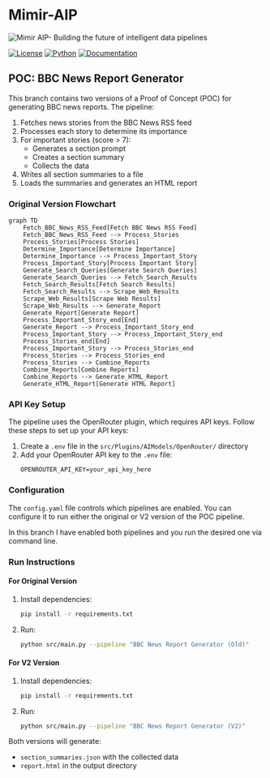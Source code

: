 # Mimir-AIP

<img src="Docs/Assets/mimir-aip-svg-banners.svg" alt="Mimir AIP- Building the future of intelligent data pipelines"/>

[![License](https://img.shields.io/badge/License-GPL%203.0-blue.svg)](LICENSE)
[![Python](https://img.shields.io/badge/Python-3.8%2B-blue)](https://www.python.org/downloads/)
[![Documentation](https://img.shields.io/badge/docs-Documentation.md-green)](Documentation.md)

## POC: BBC News Report Generator

This branch contains two versions of a Proof of Concept (POC) for generating BBC news reports. The pipeline:

1. Fetches news stories from the BBC News RSS feed
2. Processes each story to determine its importance
3. For important stories (score > 7):
   - Generates a section prompt
   - Creates a section summary
   - Collects the data
4. Writes all section summaries to a file
5. Loads the summaries and generates an HTML report

### Original Version Flowchart

```mermaid
graph TD
    Fetch_BBC_News_RSS_Feed[Fetch BBC News RSS Feed]
    Fetch_BBC_News_RSS_Feed --> Process_Stories
    Process_Stories[Process Stories]
    Determine_Importance[Determine Importance]
    Determine_Importance --> Process_Important_Story
    Process_Important_Story[Process Important Story]
    Generate_Search_Queries[Generate Search Queries]
    Generate_Search_Queries --> Fetch_Search_Results
    Fetch_Search_Results[Fetch Search Results]
    Fetch_Search_Results --> Scrape_Web_Results
    Scrape_Web_Results[Scrape Web Results]
    Scrape_Web_Results --> Generate_Report
    Generate_Report[Generate Report]
    Process_Important_Story_end[End]
    Generate_Report --> Process_Important_Story_end
    Process_Important_Story --> Process_Important_Story_end
    Process_Stories_end[End]
    Process_Important_Story --> Process_Stories_end
    Process_Stories --> Process_Stories_end
    Process_Stories --> Combine_Reports
    Combine_Reports[Combine Reports]
    Combine_Reports --> Generate_HTML_Report
    Generate_HTML_Report[Generate HTML Report]
```

### API Key Setup

The pipeline uses the OpenRouter plugin, which requires API keys. Follow these steps to set up your API keys:

1. Create a `.env` file in the `src/Plugins/AIModels/OpenRouter/` directory
2. Add your OpenRouter API key to the `.env` file:
   ```
   OPENROUTER_API_KEY=your_api_key_here
   ```

### Configuration

The `config.yaml` file controls which pipelines are enabled. You can configure it to run either the original or V2 version of the POC pipeline.

In this branch I have enabled both pipelines and you run the desired one via command line.

### Run Instructions

#### For Original Version
1. Install dependencies:
   ```bash
   pip install -r requirements.txt
   ```
2. Run:
   ```bash
   python src/main.py --pipeline "BBC News Report Generator (Old)"
   ```

#### For V2 Version
1. Install dependencies:
   ```bash
   pip install -r requirements.txt
   ```
2. Run:
   ```bash
   python src/main.py --pipeline "BBC News Report Generator (V2)"
   ```

Both versions will generate:
- `section_summaries.json` with the collected data
- `report.html` in the output directory